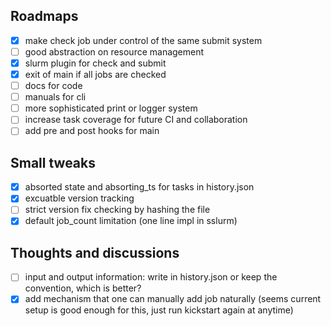 ## Roadmaps
- [x] make check job under control of the same submit system
- [ ] good abstraction on resource management
- [x] slurm plugin for check and submit
- [x] exit of main if all jobs are checked
- [ ] docs for code
- [ ] manuals for cli
- [ ] more sophisticated print or logger system
- [ ] increase task coverage for future CI and collaboration
- [ ] add pre and post hooks for main

## Small tweaks
- [x] absorted state and absorting_ts for tasks in history.json
- [x] excuatble version tracking
- [ ] strict version fix checking by hashing the file
- [x] default job_count limitation (one line impl in sslurm)

## Thoughts and discussions

- [ ] input and output information: write in history.json or keep the convention, which is better?
- [x] add mechanism that one can manually add job naturally (seems current setup is good enough for this, just run kickstart again at anytime)
